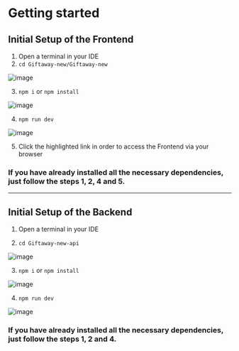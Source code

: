 <h1>Getting started</h1>

<h2>Initial Setup of the Frontend</h2>

1. Open a terminal in your IDE
2. <code>cd Giftaway-new/Giftaway-new</code>


![image](https://github.com/stormfire-ll/GiftAway-WebApp/assets/113829859/c0ed950c-2f2d-4f62-b82a-952e6fa1cbac)

3. <code>npm i</code> or <code>npm install</code>

![image](https://github.com/stormfire-ll/GiftAway-WebApp/assets/113829859/0d2b5fb0-4373-4b91-8a9e-acc8478e129a)


4. <code>npm run dev</code>

![image](https://github.com/stormfire-ll/GiftAway-WebApp/assets/113829859/ae5a14d8-2562-45ce-87ed-9dc8164e576e)


5. Click the highlighted link in order to access the Frontend via your browser

<h3>If you have already installed all the necessary dependencies, just follow the steps 1, 2, 4 and 5.</h3>
<hr></hr>
<h2>Initial Setup of the Backend</h2>

1. Open a terminal in your IDE

2. <code>cd Giftaway-new-api</code>


![image](https://github.com/stormfire-ll/GiftAway-WebApp/assets/113829859/59cb09ce-a356-4dcc-ae66-87ee0d0c3cad)


3. <code>npm i</code> or <code>npm install</code>

![image](https://github.com/stormfire-ll/GiftAway-WebApp/assets/113829859/bb3fe2f7-1db4-4d0f-bb70-b4780310a108)


4. <code>npm run dev</code>

![image](https://github.com/stormfire-ll/GiftAway-WebApp/assets/113829859/ccf83b6f-600c-410f-8c1e-d0f3f56e0fcf)


<h3>If you have already installed all the necessary dependencies, just follow the steps 1, 2 and 4.</h3>
